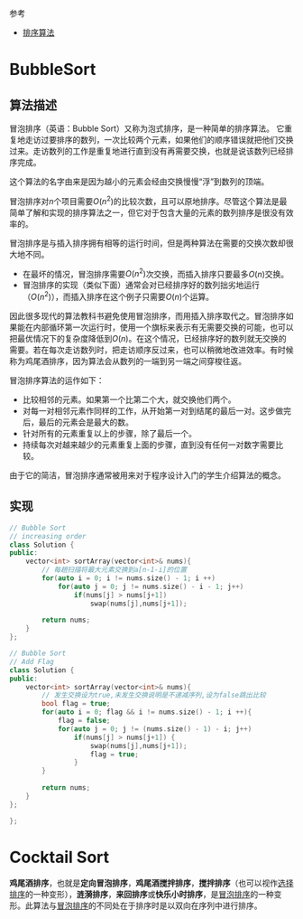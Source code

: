 参考
- [排序算法](https://zh.wikipedia.org/wiki/%E6%8E%92%E5%BA%8F%E7%AE%97%E6%B3%95)

# BubbleSort

## 算法描述

冒泡排序（英语：Bubble Sort）又称为泡式排序，是一种简单的排序算法。
它重复地走访过要排序的数列，一次比较两个元素，如果他们的顺序错误就把他们交换过来。走访数列的工作是重复地进行直到没有再需要交换，也就是说该数列已经排序完成。

这个算法的名字由来是因为越小的元素会经由交换慢慢“浮”到数列的顶端。

冒泡排序对$n$个项目需要$O(n^2)$的比较次数，且可以原地排序。尽管这个算法是最简单了解和实现的排序算法之一，但它对于包含大量的元素的数列排序是很没有效率的。

冒泡排序是与插入排序拥有相等的运行时间，但是两种算法在需要的交换次数却很大地不同。
- 在最坏的情况，冒泡排序需要$O(n^2)$次交换，而插入排序只要最多$O(n)$交换。
- 冒泡排序的实现（类似下面）通常会对已经排序好的数列拙劣地运行（$O(n^2)$），而插入排序在这个例子只需要$O(n)$个运算。

因此很多现代的算法教科书避免使用冒泡排序，而用插入排序取代之。冒泡排序如果能在内部循环第一次运行时，使用一个旗标来表示有无需要交换的可能，也可以把最优情况下的复杂度降低到$O(n)$。在这个情况，已经排序好的数列就无交换的需要。若在每次走访数列时，把走访顺序反过来，也可以稍微地改进效率。有时候称为鸡尾酒排序，因为算法会从数列的一端到另一端之间穿梭往返。

冒泡排序算法的运作如下：

- 比较相邻的元素。如果第一个比第二个大，就交换他们两个。
- 对每一对相邻元素作同样的工作，从开始第一对到结尾的最后一对。这步做完后，最后的元素会是最大的数。
- 针对所有的元素重复以上的步骤，除了最后一个。
- 持续每次对越来越少的元素重复上面的步骤，直到没有任何一对数字需要比较。

由于它的简洁，冒泡排序通常被用来对于程序设计入门的学生介绍算法的概念。

## 实现

```C++
// Bubble Sort
// increasing order
class Solution {
public:
    vector<int> sortArray(vector<int>& nums){
        // 每趟扫描将最大元素交换到a[n-1-i]的位置
        for(auto i = 0; i != nums.size() - 1; i ++)
            for(auto j = 0; j != nums.size() - i - 1; j++)
                if(nums[j] > nums[j+1]) 
                    swap(nums[j],nums[j+1]);
        
        return nums;
    }
};
```
```C++
// Bubble Sort
// Add Flag
class Solution {
public:
    vector<int> sortArray(vector<int>& nums){
        // 发生交换设为true,未发生交换说明是不递减序列,设为false跳出比较
        bool flag = true;
        for(auto i = 0; flag && i != nums.size() - 1; i ++){
            flag = false; 
            for(auto j = 0; j != (nums.size() - 1) - i; j++)
                if(nums[j] > nums[j+1]) {
                    swap(nums[j],nums[j+1]);
                    flag = true;
                }
        }
        
        return nums;
    }
};

};
```



# Cocktail Sort

**鸡尾酒排序**，也就是**定向冒泡排序**，**鸡尾酒搅拌排序**，**搅拌排序**（也可以视作[选择排序](SelectionSort.md)的一种变形），**涟漪排序**，**来回排序**或**快乐小时排序**，是[冒泡排序](#BubbleSort)的一种变形。此算法与[冒泡排序](#BubbleSort)的不同处在于排序时是以双向在序列中进行排序。